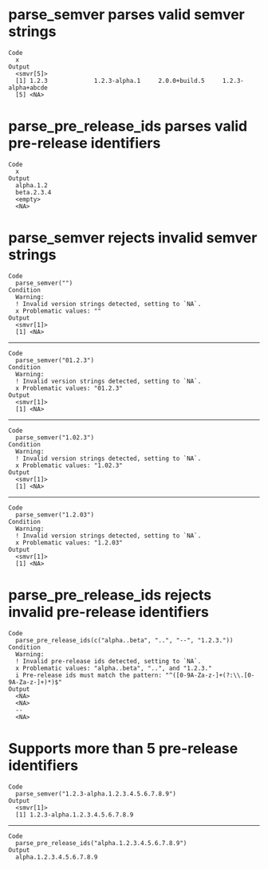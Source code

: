 # parse_semver parses valid semver strings

    Code
      x
    Output
      <smvr[5]>
      [1] 1.2.3             1.2.3-alpha.1     2.0.0+build.5     1.2.3-alpha+abcde
      [5] <NA>             

# parse_pre_release_ids parses valid pre-release identifiers

    Code
      x
    Output
      alpha.1.2
      beta.2.3.4
      <empty>
      <NA>

# parse_semver rejects invalid semver strings

    Code
      parse_semver("")
    Condition
      Warning:
      ! Invalid version strings detected, setting to `NA`.
      x Problematic values: ""
    Output
      <smvr[1]>
      [1] <NA>

---

    Code
      parse_semver("01.2.3")
    Condition
      Warning:
      ! Invalid version strings detected, setting to `NA`.
      x Problematic values: "01.2.3"
    Output
      <smvr[1]>
      [1] <NA>

---

    Code
      parse_semver("1.02.3")
    Condition
      Warning:
      ! Invalid version strings detected, setting to `NA`.
      x Problematic values: "1.02.3"
    Output
      <smvr[1]>
      [1] <NA>

---

    Code
      parse_semver("1.2.03")
    Condition
      Warning:
      ! Invalid version strings detected, setting to `NA`.
      x Problematic values: "1.2.03"
    Output
      <smvr[1]>
      [1] <NA>

# parse_pre_release_ids rejects invalid pre-release identifiers

    Code
      parse_pre_release_ids(c("alpha..beta", "..", "--", "1.2.3."))
    Condition
      Warning:
      ! Invalid pre-release ids detected, setting to `NA`.
      x Problematic values: "alpha..beta", "..", and "1.2.3."
      i Pre-release ids must match the pattern: "^([0-9A-Za-z-]+(?:\\.[0-9A-Za-z-]+)*)$"
    Output
      <NA>
      <NA>
      --
      <NA>

# Supports more than 5 pre-release identifiers

    Code
      parse_semver("1.2.3-alpha.1.2.3.4.5.6.7.8.9")
    Output
      <smvr[1]>
      [1] 1.2.3-alpha.1.2.3.4.5.6.7.8.9

---

    Code
      parse_pre_release_ids("alpha.1.2.3.4.5.6.7.8.9")
    Output
      alpha.1.2.3.4.5.6.7.8.9

